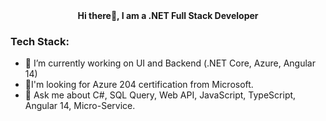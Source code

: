 <div align="center"> <b> Hi there👋, I am a .NET Full Stack Developer </b></div>

### Tech Stack:
- 🔭 I’m currently working on UI and Backend (.NET Core, Azure, Angular 14)
- 📑I'm looking for Azure 204 certification from Microsoft.
- 💬 Ask me about C#, SQL Query, Web API, JavaScript, TypeScript, Angular 14, Micro-Service. 

<!-- Here are some ideas to get you started:
- 🌱 I’m currently learning ...
- 👯 I’m looking to collaborate on ...
- 🤔 I’m looking for help with ...
- 💬 Ask me about ...
- 📫 How to reach me: ...
- 😄 Pronouns: ...
- ⚡ Fun fact: ... -->